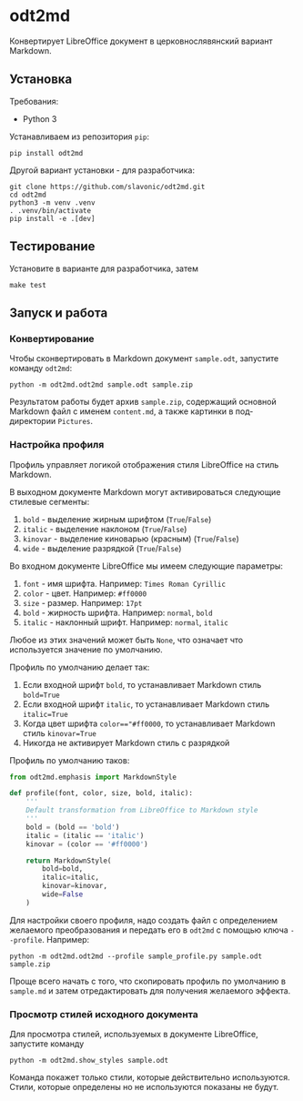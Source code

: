 # odt2md

Конвертирует LibreOffice документ в церковнослявянский вариант Markdown.

## Установка

Требования:

* Python 3

Устанавливаем из репозитория `pip`:

    pip install odt2md

Другой вариант установки - для разработчика:

    git clone https://github.com/slavonic/odt2md.git
    cd odt2md
    python3 -m venv .venv
    . .venv/bin/activate
    pip install -e .[dev]

## Тестирование

Установите в варианте для разработчика, затем

    make test

## Запуск и работа

### Конвертирование

Чтобы сконвертировать в Markdown документ `sample.odt`, запустите команду `odt2md`:

    python -m odt2md.odt2md sample.odt sample.zip

Результатом работы будет архив `sample.zip`, содержащий основной Markdown файл с именем
`content.md`, а также картинки в под-директории `Pictures`.

### Настройка профиля

Профиль управляет логикой отображения стиля LibreOffice на стиль Markdown.

В выходном документе Markdown могут активироваться следующие стилевые сегменты:

1. `bold` - выделение жирным шрифтом (`True`/`False`)
2. `italic` - выделение наклоном (`True`/`False`)
3. `kinovar` - выделение киноварью (красным) (`True`/`False`)
4. `wide` - выделение разрядкой (`True`/`False`)

Во входном документе LibreOffice мы имеем следующие параметры:

1. `font` - имя шрифта. Например: `Times Roman Cyrillic`
2. `color` - цвет. Например: `#ff0000`
3. `size` - размер. Например: `17pt`
4. `bold` - жирность шрифта. Например: `normal`, `bold`
5. `italic` - наклонный шрифт. Например: `normal`, `italic`

Любое из этих значений может быть `None`, что означает что используется значение
по умолчанию.

Профиль по умолчанию делает так:

1. Если входной шрифт `bold`, то устанавливает Markdown стиль `bold=True`
2. Если входной шрифт `italic`, то устанавливает Markdown стиль `italic=True`
3. Когда цвет шрифта `color=="#ff0000`, то устанавливает Markdown стиль `kinovar=True`
4. Никогда не активирует Markdown стиль с разрядкой

Профиль по умолчанию таков:

```python
from odt2md.emphasis import MarkdownStyle

def profile(font, color, size, bold, italic):
    '''
    Default transformation from LibreOffice to Markdown style
    '''
    bold = (bold == 'bold')
    italic = (italic == 'italic')
    kinovar = (color == '#ff0000')

    return MarkdownStyle(
        bold=bold,
        italic=italic,
        kinovar=kinovar,
        wide=False
    )
```

Для настройки своего профиля, надо создать файл с определением желаемого преобразования
и передать его в `odt2md` с помощью ключа `--profile`. Например:

    python -m odt2md.odt2md --profile sample_profile.py sample.odt sample.zip

Проще всего начать с того, что скопировать профиль по умолчанию в `sample.md` и затем
отредактировать для получения желаемого эффекта.

### Просмотр стилей исходного документа

Для просмотра стилей, используемых в документе LibreOffice, запустите команду

    python -m odt2md.show_styles sample.odt

Команда покажет только стили, которые действительно используются. Стили, которые определены
но не используются показаны не будут.
